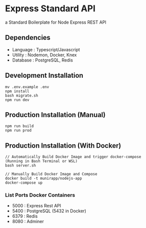 # Express Standard API

a Standard Boilerplate for Node Express REST API

## Dependencies

- Language : Typescript/Javascript
- Utility : Nodemon, Docker, Knex
- Database : PostgreSQL, Redis

## Development Installation

```
mv .env.example .env
npm install
bash migrate.sh
npm run dev
```

## Production Installation (Manual)

```
npm run build
npm run prod
```

## Production Installation (With Docker)

```
// Automatically Build Docker Image and trigger docker-compose (Running in Bash Terminal or WSL)
bash server.sh

// Manually Build Docker Image and Compose
docker build -t munirapp/nodejs-app
docker-compose up
```

### List Ports Docker Containers

- 5000 : Express Rest API
- 5400 : PostgreSQL (5432 in Docker)
- 6379 : Redis
- 8080 : Adminer
